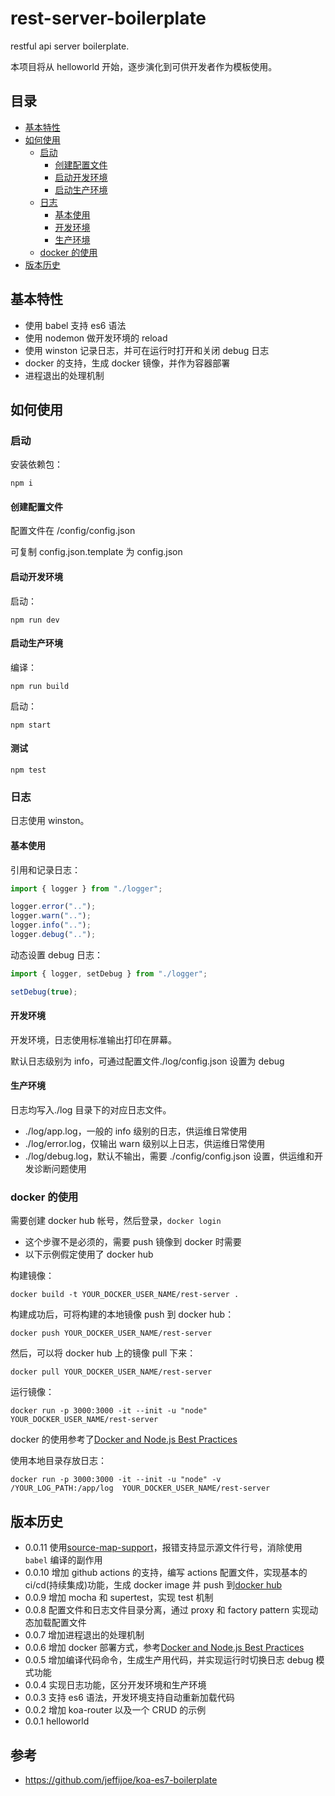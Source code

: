 # rest-server-boilerplate

restful api server boilerplate.

本项目将从 helloworld 开始，逐步演化到可供开发者作为模板使用。

## 目录

<!--ts-->

- [基本特性](#基本特性)
- [如何使用](#如何使用)
  - [启动](#启动)
    - [创建配置文件](#创建配置文件)
    - [启动开发环境](#启动开发环境)
    - [启动生产环境](#启动生产环境)
  - [日志](#日志)
    - [基本使用](#基本使用)
    - [开发环境](#开发环境)
    - [生产环境](#生产环境)
  - [docker 的使用](#docker-的使用)
- [版本历史](#版本历史)
  <!--te-->

## 基本特性

- 使用 babel 支持 es6 语法
- 使用 nodemon 做开发环境的 reload
- 使用 winston 记录日志，并可在运行时打开和关闭 debug 日志
- docker 的支持，生成 docker 镜像，并作为容器部署
- 进程退出的处理机制

## 如何使用

### 启动

安装依赖包：

```
npm i
```

#### 创建配置文件

配置文件在 /config/config.json

可复制 config.json.template 为 config.json

#### 启动开发环境

启动：

```
npm run dev
```

#### 启动生产环境

编译：

```
npm run build
```

启动：

```
npm start
```

#### 测试

```
npm test
```

### 日志

日志使用 winston。

#### 基本使用

引用和记录日志：

```js
import { logger } from "./logger";

logger.error("..");
logger.warn("..");
logger.info("..");
logger.debug("..");
```

动态设置 debug 日志：

```js
import { logger, setDebug } from "./logger";

setDebug(true);
```

#### 开发环境

开发环境，日志使用标准输出打印在屏幕。

默认日志级别为 info，可通过配置文件./log/config.json 设置为 debug

#### 生产环境

日志均写入./log 目录下的对应日志文件。

- ./log/app.log，一般的 info 级别的日志，供运维日常使用
- ./log/error.log，仅输出 warn 级别以上日志，供运维日常使用
- ./log/debug.log，默认不输出，需要 ./config/config.json 设置，供运维和开发诊断问题使用

### docker 的使用

需要创建 docker hub 帐号，然后登录，`docker login`

- 这个步骤不是必须的，需要 push 镜像到 docker 时需要
- 以下示例假定使用了 docker hub

构建镜像：

```
docker build -t YOUR_DOCKER_USER_NAME/rest-server .
```

构建成功后，可将构建的本地镜像 push 到 docker hub：

```
docker push YOUR_DOCKER_USER_NAME/rest-server
```

然后，可以将 docker hub 上的镜像 pull 下来：

```
docker pull YOUR_DOCKER_USER_NAME/rest-server
```

运行镜像：

```
docker run -p 3000:3000 -it --init -u "node"  YOUR_DOCKER_USER_NAME/rest-server
```

docker 的使用参考了[Docker and Node.js Best Practices](https://github.com/nodejs/docker-node/blob/master/docs/BestPractices.md)

使用本地目录存放日志：

```
docker run -p 3000:3000 -it --init -u "node" -v /YOUR_LOG_PATH:/app/log  YOUR_DOCKER_USER_NAME/rest-server
```

## 版本历史

- 0.0.11 使用[source-map-support](https://github.com/evanw/node-source-map-support)，报错支持显示源文件行号，消除使用 `babel` 编译的副作用
- 0.0.10 增加 github actions 的支持，编写 actions 配置文件，实现基本的 ci/cd(持续集成)功能，生成 docker image 并 push 到[docker hub](https://cloud.docker.com/repository/registry-1.docker.io/marshalw/rest-server)
- 0.0.9 增加 mocha 和 supertest，实现 test 机制
- 0.0.8 配置文件和日志文件目录分离，通过 proxy 和 factory pattern 实现动态加载配置文件
- 0.0.7 增加进程退出的处理机制
- 0.0.6 增加 docker 部署方式，参考[Docker and Node.js Best Practices](https://github.com/nodejs/docker-node/blob/master/docs/BestPractices.md)
- 0.0.5 增加编译代码命令，生成生产用代码，并实现运行时切换日志 debug 模式功能
- 0.0.4 实现日志功能，区分开发环境和生产环境
- 0.0.3 支持 es6 语法，开发环境支持自动重新加载代码
- 0.0.2 增加 koa-router 以及一个 CRUD 的示例
- 0.0.1 helloworld

## 参考

- https://github.com/jeffijoe/koa-es7-boilerplate
